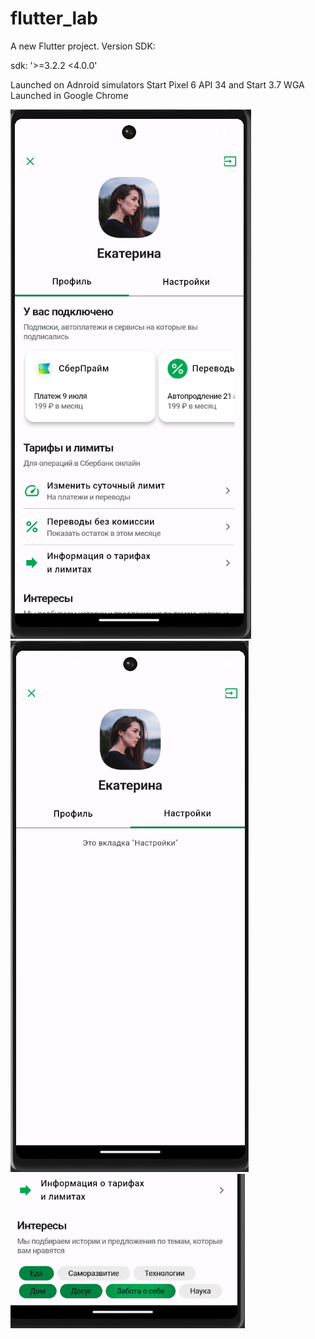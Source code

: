 # flutter_lab

A new Flutter project.
 Version SDK: 

 sdk: '>=3.2.2 <4.0.0'

 Launched on Adnroid simulators Start Pixel 6 API 34 and Start 3.7 WGA
 Launched in Google Chrome 

![Image alt](https://github.com/KrauzinDaniil/flutterLab/raw/main/git_images/Screenshot_3.png)
![Image alt](https://github.com/KrauzinDaniil/flutterLab/raw/main/git_images/Screenshot_4.png)
![Image alt](https://github.com/KrauzinDaniil/flutterLab/raw/main/git_images/Screenshot_5.png)



